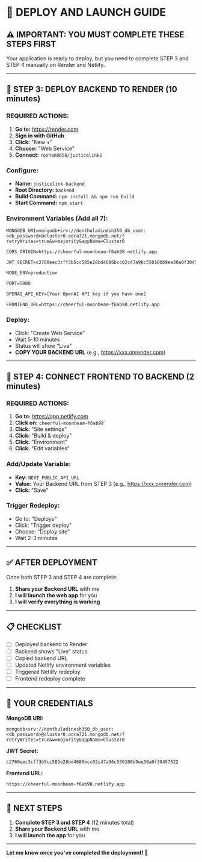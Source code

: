 # 🚀 DEPLOY AND LAUNCH GUIDE

## ⚠️ IMPORTANT: YOU MUST COMPLETE THESE STEPS FIRST

Your application is ready to deploy, but you need to complete STEP 3 and STEP 4 manually on Render and Netlify.

---

## 🚀 STEP 3: DEPLOY BACKEND TO RENDER (10 minutes)

### **REQUIRED ACTIONS:**

1. **Go to:** https://render.com
2. **Sign in with GitHub**
3. **Click:** "New +"
4. **Choose:** "Web Service"
5. **Connect:** `roshan0650/justicelink1`

### **Configure:**
- **Name:** `justicelink-backend`
- **Root Directory:** `backend`
- **Build Command:** `npm install && npm run build`
- **Start Command:** `npm start`

### **Environment Variables (Add all 7):**

```
MONGODB_URI=mongodb+srv://donthuladinesh350_db_user:<db_password>@cluster0.oora721.mongodb.net/?retryWrites=true&w=majority&appName=Cluster0

CORS_ORIGIN=https://cheerful-moonbeam-f6ab98.netlify.app

JWT_SECRET=c2760eec3cff3b5cc585e28bd4686bcc02c47a96c550100b9ee30a0f30457522

NODE_ENV=production

PORT=5000

OPENAI_API_KEY=[Your OpenAI API key if you have one]

FRONTEND_URL=https://cheerful-moonbeam-f6ab98.netlify.app
```

### **Deploy:**
- Click: "Create Web Service"
- Wait 5-10 minutes
- Status will show "Live"
- **COPY YOUR BACKEND URL** (e.g., https://xxx.onrender.com)

---

## 🔗 STEP 4: CONNECT FRONTEND TO BACKEND (2 minutes)

### **REQUIRED ACTIONS:**

1. **Go to:** https://app.netlify.com
2. **Click on:** `cheerful-moonbeam-f6ab98`
3. **Click:** "Site settings"
4. **Click:** "Build & deploy"
5. **Click:** "Environment"
6. **Click:** "Edit variables"

### **Add/Update Variable:**
- **Key:** `NEXT_PUBLIC_API_URL`
- **Value:** Your Backend URL from STEP 3 (e.g., https://xxx.onrender.com)
- **Click:** "Save"

### **Trigger Redeploy:**
- Go to: "Deploys"
- Click: "Trigger deploy"
- Choose: "Deploy site"
- Wait 2-3 minutes

---

## ✅ AFTER DEPLOYMENT

Once both STEP 3 and STEP 4 are complete:

1. **Share your Backend URL** with me
2. **I will launch the web app** for you
3. **I will verify everything is working**

---

## 📋 CHECKLIST

- [ ] Deployed backend to Render
- [ ] Backend shows "Live" status
- [ ] Copied backend URL
- [ ] Updated Netlify environment variables
- [ ] Triggered Netlify redeploy
- [ ] Frontend redeploy complete

---

## 🎯 YOUR CREDENTIALS

**MongoDB URI:**
```
mongodb+srv://donthuladinesh350_db_user:<db_password>@cluster0.oora721.mongodb.net/?retryWrites=true&w=majority&appName=Cluster0
```

**JWT Secret:**
```
c2760eec3cff3b5cc585e28bd4686bcc02c47a96c550100b9ee30a0f30457522
```

**Frontend URL:**
```
https://cheerful-moonbeam-f6ab98.netlify.app
```

---

## 🎉 NEXT STEPS

1. **Complete STEP 3 and STEP 4** (12 minutes total)
2. **Share your Backend URL** with me
3. **I will launch the app** for you

---

**Let me know once you've completed the deployment! 🚀**

